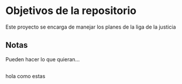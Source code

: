 # Objetivos de la repositorio

Este proyecto se encarga de manejar los planes de la liga de la justicia


## Notas
Pueden hacer lo que quieran...
##
hola como estas
